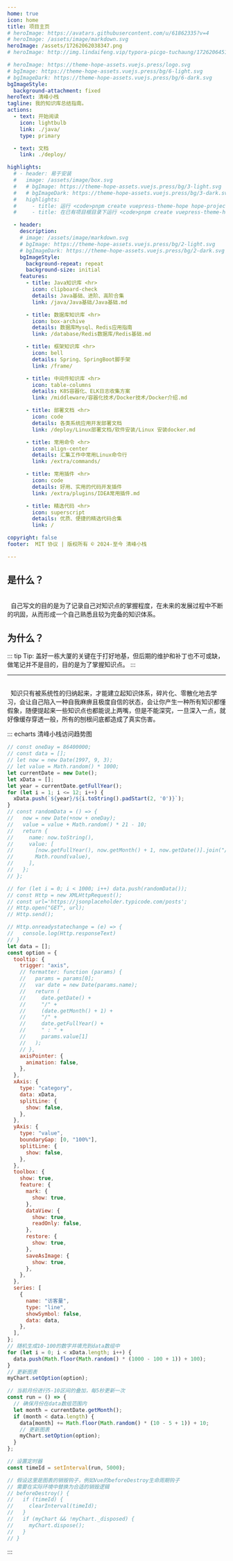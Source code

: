 ```yaml
---
home: true
icon: home
title: 项目主页
# heroImage: https://avatars.githubusercontent.com/u/61862335?v=4
# heroImage: /assets/image/markdown.svg
heroImage: /assets/17262062038347.png
# heroImage: http://img.lindaifeng.vip/typora-picgo-tuchaung/1726206451406_1.png

# heroImage: https://theme-hope-assets.vuejs.press/logo.svg
# bgImage: https://theme-hope-assets.vuejs.press/bg/6-light.svg
# bgImageDark: https://theme-hope-assets.vuejs.press/bg/6-dark.svg
bgImageStyle:
  background-attachment: fixed
heroText: 清峰小栈
tagline: 我的知识库总结指南。
actions:
  - text: 开始阅读
    icon: lightbulb
    link: ./java/
    type: primary

  - text: 文档
    link: ./deploy/

highlights:
  # - header: 易于安装
  #   image: /assets/image/box.svg
  #   # bgImage: https://theme-hope-assets.vuejs.press/bg/3-light.svg
  #   # bgImageDark: https://theme-hope-assets.vuejs.press/bg/3-dark.svg
  #   highlights:
  #     - title: 运行 <code>pnpm create vuepress-theme-hope hope-project</code> 以创建一个新的主题项目。
  #     - title: 在已有项目根目录下运行 <code>pnpm create vuepress-theme-hope add .</code> 以在项目中添加主题。

  - header: 
    description: 
    # image: /assets/image/markdown.svg
    # bgImage: https://theme-hope-assets.vuejs.press/bg/2-light.svg
    # bgImageDark: https://theme-hope-assets.vuejs.press/bg/2-dark.svg
    bgImageStyle:
      background-repeat: repeat
      background-size: initial
    features:
      - title: Java知识库 <hr>
        icon: clipboard-check
        details: Java基础、进阶、高阶合集
        link: /java/Java基础/Java基础.md

      - title: 数据库知识库 <hr>
        icon: box-archive
        details: 数据库Mysql、Redis应用指南
        link: /database/Redis数据库/Redis基础.md

      - title: 框架知识库 <hr>
        icon: bell
        details: Spring、SpringBoot脚手架
        link: /frame/

      - title: 中间件知识库 <hr>
        icon: table-columns
        details: K8S容器化、ELK日志收集方案
        link: /middleware/容器化技术/Docker技术/Docker介绍.md

      - title: 部署文档 <hr>
        icon: code
        details: 各类系统应用开发部署文档
        link: /deploy/Linux部署文档/软件安装/Linux 安装docker.md

      - title: 常用命令 <hr>
        icon: align-center
        details: 汇集工作中常用Linux命令行
        link: /extra/commands/

      - title: 常用插件 <hr>
        icon: code
        details: 好用、实用的代码开发插件
        link: /extra/plugins/IDEA常用插件.md

      - title: 精选代码 <hr>
        icon: superscript
        details: 优质、便捷的精选代码合集
        link: /

copyright: false
footer:  MIT 协议 | 版权所有 © 2024-至今 清峰小栈

---
```


<h2>是什么？</h2>

<br>
&nbsp 自己写文的目的是为了记录自己对知识点的掌握程度，在未来的发展过程中不断的巩固，从而形成一个自己熟悉且较为完备的知识体系。
<br>

<h2>为什么？</h2>

::: tip Tip:
盖好一栋大厦的关键在于打好地基，但后期的维护和补丁也不可或缺，做笔记并不是目的，目的是为了掌握知识点。
:::

<hr>
<br>
&nbsp 知识只有被系统性的归纳起来，才能建立起知识体系，碎片化、零散化地去学习，会让自己陷入一种自我麻痹且极度自信的状态，会让你产生一种所有知识都懂假象，随便提起来一些知识点也都能说上两嘴，但是不能深究，一旦深入一点，就好像缓存穿透一般，所有的刨根问底都造成了真实伤害。
<br>


<!-- #include-env-start: /home/runner/work/vuepress-theme-hope/vuepress-theme-hope/docs/md-enhance/src/echarts -->
::: echarts 清峰小栈访问趋势图

```js
// const oneDay = 86400000;
// const data = [];
// let now = new Date(1997, 9, 3);
// let value = Math.random() * 1000;
let currentDate = new Date();
let xData = [];
let year = currentDate.getFullYear();
for (let i = 1; i <= 12; i++) {
  xData.push(`${year}/${i.toString().padStart(2, '0')}`);
}
// const randomData = () => {
//   now = new Date(+now + oneDay);
//   value = value + Math.random() * 21 - 10;
//   return {
//     name: now.toString(),
//     value: [
//       [now.getFullYear(), now.getMonth() + 1, now.getDate()].join("/"),
//       Math.round(value),
//     ],
//   };
// };

// for (let i = 0; i < 1000; i++) data.push(randomData());
// const Http = new XMLHttpRequest();
// const url='https://jsonplaceholder.typicode.com/posts';
// Http.open("GET", url);
// Http.send();

// Http.onreadystatechange = (e) => {
//   console.log(Http.responseText)
// }
let data = [];
const option = {
  tooltip: {
    trigger: "axis",
    // formatter: function (params) {
    //   params = params[0];
    //   var date = new Date(params.name);
    //   return (
    //     date.getDate() +
    //     "/" +
    //     (date.getMonth() + 1) +
    //     "/" +
    //     date.getFullYear() +
    //     " : " +
    //     params.value[1]
    //   );
    // },
    axisPointer: {
      animation: false,
    },
  },
  xAxis: {
    type: "category",
    data: xData,
    splitLine: {
      show: false,
    },
  },
  yAxis: {
    type: "value",
    boundaryGap: [0, "100%"],
    splitLine: {
      show: false,
    },
  },
  toolbox: {
    show: true,
    feature: {
      mark: {
        show: true,
      },
      dataView: {
        show: true,
        readOnly: false,
      },
      restore: {
        show: true,
      },
      saveAsImage: {
        show: true,
      },
    },
  },
  series: [
    {
      name: "访客量",
      type: "line",
      showSymbol: false,
      data: data,
    },
  ],
};
// 随机生成10-100的数字并填充到data数组中
for (let i = 0; i < xData.length; i++) {
  data.push(Math.floor(Math.random() * (1000 - 100 + 1)) + 100);
}
// 更新图表
myChart.setOption(option);

// 当前月份进行5-10区间的叠加，每5秒更新一次
const run = () => {
  // 确保月份在data数组范围内
  let month = currentDate.getMonth();
  if (month < data.length) {
    data[month] += Math.floor(Math.random() * (10 - 5 + 1)) + 10;
    // 更新图表
    myChart.setOption(option);
  }
};

// 设置定时器
const timeId = setInterval(run, 5000);

// 假设这里是图表的销毁钩子，例如Vue的beforeDestroy生命周期钩子
// 需要在实际环境中替换为合适的销毁逻辑
// beforeDestroy() {
//   if (timeId) {
//     clearInterval(timeId);
//   }
//   if (myChart && !myChart._disposed) {
//     myChart.dispose();
//   }
// }
```

:::

<!-- #include-env-end -->